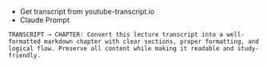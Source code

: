 - Get transcript from youtube-transcript.io 
- Claude Prompt

```
TRANSCRIPT → CHAPTER: Convert this lecture transcript into a well-formatted markdown chapter with clear sections, proper formatting, and logical flow. Preserve all content while making it readable and study-friendly.
```

